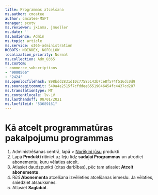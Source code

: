 ```yaml
---
title: Programmas atcelšana
ms.author: cmcatee
author: cmcatee-MSFT
manager: scotv
ms.reviewer: jkinma, jmueller
ms.date: ''
ms.audience: Admin
ms.topic: article
ms.service: o365-administration
ROBOTS: NOINDEX, NOFOLLOW
localization_priority: Normal
ms.collection: Adm_O365
ms.custom:
- commerce_subscriptions
- "9000566"
- "2424"
ms.openlocfilehash: 898bdd2831d10c77585143b7ce8f574f516dc0d9
ms.sourcegitcommit: 540a4e2515f7cfddee65519046454fc4437cd287
ms.translationtype: MT
ms.contentlocale: lv-LV
ms.lasthandoff: 08/01/2021
ms.locfileid: "53689161"
---
```

# <a name="how-to-cancel-software-as-a-service-apps"></a>Kā atcelt programmatūras pakalpojumu programmas

1. Administrēšanas centrā, lapā   >  [Norēķini jūsu](https://go.microsoft.com/fwlink/p/?linkid=842054) produkti.
2. Lapā **Produkti** ritiniet uz leju līdz **sadaļai Programmas** un atrodiet abonementu, kuru vēlaties atcelt. 
3. Atlasiet daudzpunkti (citas darbības), pēc tam atlasiet **Atcelt abonementu**.
4. Rūtī **Abonementa** atcelšana izvēlieties atcelšanas iemeslu. Ja vēlaties, sniedziet atsauksmes.
5. Atlasiet **Saglabāt**.
